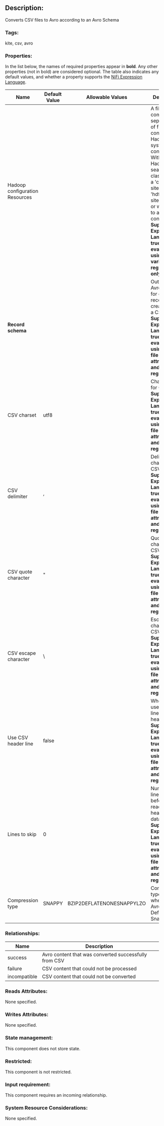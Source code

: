 ## Description:

Converts CSV files to Avro according to an Avro Schema

### Tags:

kite, csv, avro

### Properties:

In the list below, the names of required properties appear in **bold**. Any other properties (not in bold) are considered optional. The table also indicates any default values, and whether a property supports the [NiFi Expression Language](https://nifi.apache.org/docs/nifi-docs/html/expression-language-guide.html).

| Name                           | Default Value | Allowable Values          | Description                                                  |
| ------------------------------ | ------------- | ------------------------- | ------------------------------------------------------------ |
| Hadoop configuration Resources |               |                           | A file or comma separated list of files which contains the Hadoop file system configuration. Without this, Hadoop will search the classpath for a 'core-site.xml' and 'hdfs-site.xml' file or will revert to a default configuration. **Supports Expression Language: true (will be evaluated using variable registry only)** |
| **Record schema**              |               |                           | Outgoing Avro schema for each record created from a CSV row **Supports Expression Language: true (will be evaluated using flow file attributes and variable registry)** |
| CSV charset                    | utf8          |                           | Character set for CSV files **Supports Expression Language: true (will be evaluated using flow file attributes and variable registry)** |
| CSV delimiter                  | ,             |                           | Delimiter character for CSV records **Supports Expression Language: true (will be evaluated using flow file attributes and variable registry)** |
| CSV quote character            | "             |                           | Quote character for CSV values **Supports Expression Language: true (will be evaluated using flow file attributes and variable registry)** |
| CSV escape character           | \             |                           | Escape character for CSV values **Supports Expression Language: true (will be evaluated using flow file attributes and variable registry)** |
| Use CSV header line            | false         |                           | Whether to use the first line as a header **Supports Expression Language: true (will be evaluated using flow file attributes and variable registry)** |
| Lines to skip                  | 0             |                           | Number of lines to skip before reading header or data **Supports Expression Language: true (will be evaluated using flow file attributes and variable registry)** |
| Compression type               | SNAPPY        | BZIP2DEFLATENONESNAPPYLZO | Compression type to use when writting Avro files. Default is Snappy. |

### Relationships:

| Name         | Description                                           |
| ------------ | ----------------------------------------------------- |
| success      | Avro content that was converted successfully from CSV |
| failure      | CSV content that could not be processed               |
| incompatible | CSV content that could not be converted               |

### Reads Attributes:

None specified.

### Writes Attributes:

None specified.

### State management:

This component does not store state.

### Restricted:

This component is not restricted.

### Input requirement:

This component requires an incoming relationship.

### System Resource Considerations:

None specified.